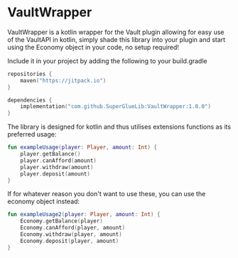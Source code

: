# VaultWrapper

VaultWrapper is a kotlin wrapper for the Vault plugin allowing for easy
use of the VaultAPI in kotlin, simply shade this library into your plugin
and start using the Economy object in your code, no setup required!

Include it in your project by adding the following to your build.gradle
```kt
repositories {
    maven("https://jitpack.io")
}

dependencies {
    implementation("com.github.SuperGlueLib:VaultWrapper:1.0.0")
}
```

The library is designed for kotlin and thus utilises extensions functions
as its preferred usage:
```kt
fun exampleUsage(player: Player, amount: Int) {
    player.getBalance()
    player.canAfford(amount)
    player.withdraw(amount)
    player.deposit(amount) 
}
```

If for whatever reason you don't want to use these, you can use the economy object instead:
```kt
fun exampleUsage2(player: Player, amount: Int) {
    Economy.getBalance(player)
    Economy.canAfford(player, amount)
    Economy.withdraw(player, amount)
    Economy.deposit(player, amount)
}
```